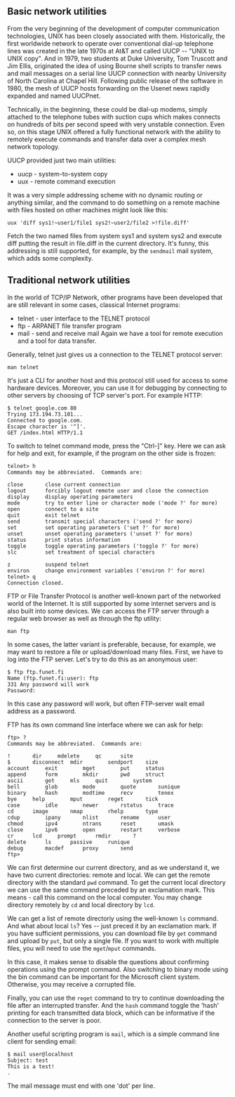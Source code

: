 ## Basic network utilities

From the very beginning of the development of computer communication technologies, UNIX has been closely associated with them. Historically, the first worldwide network to operate over conventional dial-up telephone lines was created in the late 1970s at At&T and called UUCP -- "UNIX to UNIX copy". And in 1979, two students at Duke University, Tom Truscott and Jim Ellis, originated the idea of using Bourne shell scripts to transfer news and mail messages on a serial line UUCP connection with nearby University of North Carolina at Chapel Hill. Following public release of the software in 1980, the mesh of UUCP hosts  forwarding on the Usenet news rapidly expanded and named UUCPnet. 

Technically, in the beginning, these could be dial-up modems, simply attached to the telephone tubes with suction cups which makes connects on hundreds of bits per second speed with very unstable connection. Even so, on this stage UNIX offered a fully functional network with the ability to remotely execute commands and transfer data over a complex mesh network topology.

UUCP provided just two main utilities:
* uucp - system-to-system copy
* uux - remote command execution

It was a very simple addressing scheme with no dynamic routing or anything similar, and the command to do something on a remote machine with files hosted on other machines might look like this:
```
uux 'diff sys1!~user1/file1 sys2!~user2/file2 >!file.diff'
```
Fetch the two named files from system sys1 and system sys2 and execute diff putting the result in file.diff in the current directory. It's funny, this addressing is still supported, for example, by the `sendmail` mail system, which adds some complexity.

## Traditional network utilities
In the world of TCP/IP Network, other programs have been developed that are still relevant in some cases, classical Internet programs:
* telnet - user interface to the TELNET protocol
* ftp - ARPANET file transfer program
* mail - send and receive mail
Again we have a tool for remote execution and a tool for data transfer.

Generally, telnet just gives us a connection to the TELNET protocol server:
```
man telnet
```
It's just a CLI for another host and this protocol still used for access to some hardware devices. Moreover, you can use it for debugging by connecting to other servers by choosing of TCP server's port. For example HTTP:
```
$ telnet google.com 80
Trying 173.194.73.101...
Connected to google.com.
Escape character is '^]'.
GET /index.html HTTP/1.1
```
To switch to telnet command mode, press the "Ctrl-]" key. Here we can ask for help and exit, for example, if the program on the other side is frozen:
```
telnet> h
Commands may be abbreviated.  Commands are:

close   	close current connection
logout  	forcibly logout remote user and close the connection
display 	display operating parameters
mode    	try to enter line or character mode ('mode ?' for more)
open    	connect to a site
quit    	exit telnet
send    	transmit special characters ('send ?' for more)
set     	set operating parameters ('set ?' for more)
unset   	unset operating parameters ('unset ?' for more)
status  	print status information
toggle  	toggle operating parameters ('toggle ?' for more)
slc     	set treatment of special characters

z       	suspend telnet
environ 	change environment variables ('environ ?' for more)
telnet> q
Connection closed.
```

FTP or File Transfer Protocol is another well-known part of the networked world of the Internet. It is still supported by some internet servers and is also built into some devices. We can access the FTP server through a regular web browser as well as through the ftp utility:
```
man ftp
```
In some cases, the latter variant is preferable, because, for example, we may want to restore a file or upload/download many files. First, we have to log into the FTP server. Let's try to do this as an anonymous user:
```
$ ftp ftp.funet.fi
Name (ftp.funet.fi:user): ftp
331 Any password will work
Password:
```
In this case any password will work, but often FTP-server wait email address as a password.

FTP has its own command line interface where we can ask for help:
```
ftp> ?
Commands may be abbreviated.  Commands are:

!		dir		mdelete		qc		site
$		disconnect	mdir		sendport	size
account		exit		mget		put		status
append		form		mkdir		pwd		struct
ascii		get		mls		quit		system
bell		glob		mode		quote		sunique
binary		hash		modtime		recv		tenex
bye		help		mput		reget		tick
case		idle		newer		rstatus		trace
cd		image		nmap		rhelp		type
cdup		ipany		nlist		rename		user
chmod		ipv4		ntrans		reset		umask
close		ipv6		open		restart		verbose
cr		lcd		prompt		rmdir		?
delete		ls		passive		runique
debug		macdef		proxy		send
ftp> 
```
We can first determine our current directory, and as we understand it, we have two current directories: remote and local. We can get the remote directory with the standard `pwd` command. To get the current local directory we can use the same command preceded by an exclamation mark. This means - call this command on the local computer. You may change directory remotely by `cd` and local directory by `lcd`.

We can get a list of remote directoriy using the well-known `ls` command. And what about local `ls`? Yes -- just preced it by an exclamation mark. If you have sufficient permissions, you can download file by `get` command and upload by `put`, but only a single file. If you want to work with multiple files, you will need to use the `mget`/`mput` commands.

In this case, it makes sense to disable the questions about confirming operations using the prompt command. Also switching to binary mode using the bin command can be important for the Microsoft client system. Otherwise, you may receive a corrupted file.

Finally, you can use the `reget` command to try to continue downloading the file after an interrupted transfer. And the `hash` command toggle the 'hash' printing for each transmitted data block, which can be informative if the connection to the server is poor.

Another useful scripting program is `mail`, which is a simple command line client for sending email:
```
$ mail user@localhost
Subject: test
This is a test!
.
```
The mail message must end with one 'dot' per line.

